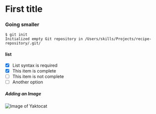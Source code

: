 # First title
### Going smaller
```
$ git init
Initialized empty Git repository in /Users/skills/Projects/recipe-repository/.git/
```
#### list
- [x] List syntax is required
- [x] This item is complete
- [ ] This item is not complete
- [ ] Another option
##### Adding an Image
![Image of Yaktocat](https://octodex.github.com/images/yaktocat.png)
